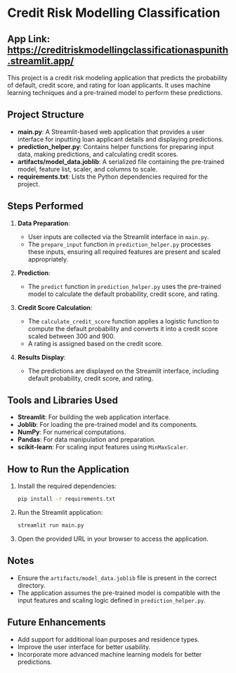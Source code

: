 # Credit Risk Modelling Classification 
## App Link: https://creditriskmodellingclassificationaspunith.streamlit.app/

This project is a credit risk modeling application that predicts the probability of default, credit score, and rating for loan applicants. It uses machine learning techniques and a pre-trained model to perform these predictions.

## Project Structure

- **main.py**: A Streamlit-based web application that provides a user interface for inputting loan applicant details and displaying predictions.
- **prediction_helper.py**: Contains helper functions for preparing input data, making predictions, and calculating credit scores.
- **artifacts/model_data.joblib**: A serialized file containing the pre-trained model, feature list, scaler, and columns to scale.
- **requirements.txt**: Lists the Python dependencies required for the project.

## Steps Performed

1. **Data Preparation**:
   - User inputs are collected via the Streamlit interface in `main.py`.
   - The `prepare_input` function in `prediction_helper.py` processes these inputs, ensuring all required features are present and scaled appropriately.

2. **Prediction**:
   - The `predict` function in `prediction_helper.py` uses the pre-trained model to calculate the default probability, credit score, and rating.

3. **Credit Score Calculation**:
   - The `calculate_credit_score` function applies a logistic function to compute the default probability and converts it into a credit score scaled between 300 and 900.
   - A rating is assigned based on the credit score.

4. **Results Display**:
   - The predictions are displayed on the Streamlit interface, including default probability, credit score, and rating.

## Tools and Libraries Used

- **Streamlit**: For building the web application interface.
- **Joblib**: For loading the pre-trained model and its components.
- **NumPy**: For numerical computations.
- **Pandas**: For data manipulation and preparation.
- **scikit-learn**: For scaling input features using `MinMaxScaler`.

## How to Run the Application

1. Install the required dependencies:
   ```bash
   pip install -r requirements.txt
   ```

2. Run the Streamlit application:
   ```bash
   streamlit run main.py
   ```

3. Open the provided URL in your browser to access the application.

## Notes

- Ensure the `artifacts/model_data.joblib` file is present in the correct directory.
- The application assumes the pre-trained model is compatible with the input features and scaling logic defined in `prediction_helper.py`.

## Future Enhancements

- Add support for additional loan purposes and residence types.
- Improve the user interface for better usability.
- Incorporate more advanced machine learning models for better predictions.
